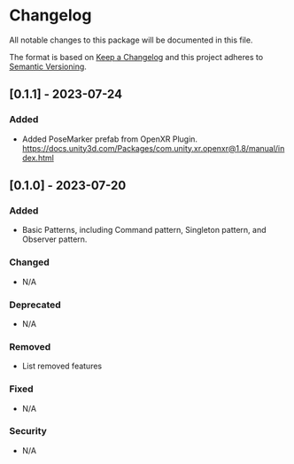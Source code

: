 # Changelog
All notable changes to this package will be documented in this file.

The format is based on [Keep a Changelog](http://keepachangelog.com/en/1.0.0/)
and this project adheres to [Semantic Versioning](http://semver.org/spec/v2.0.0.html).

<!-- Headers should be listed in this order: Added, Changed, Deprecated, Removed, Fixed, Security -->

## [0.1.1] - 2023-07-24

### Added 
- Added PoseMarker prefab from OpenXR Plugin. https://docs.unity3d.com/Packages/com.unity.xr.openxr@1.8/manual/index.html


## [0.1.0] - 2023-07-20

### Added 
- Basic Patterns, including Command pattern, Singleton pattern, and Observer pattern.

### Changed 
- N/A

### Deprecated 
- N/A

### Removed 
- List removed features

### Fixed 
- N/A

### Security 
- N/A